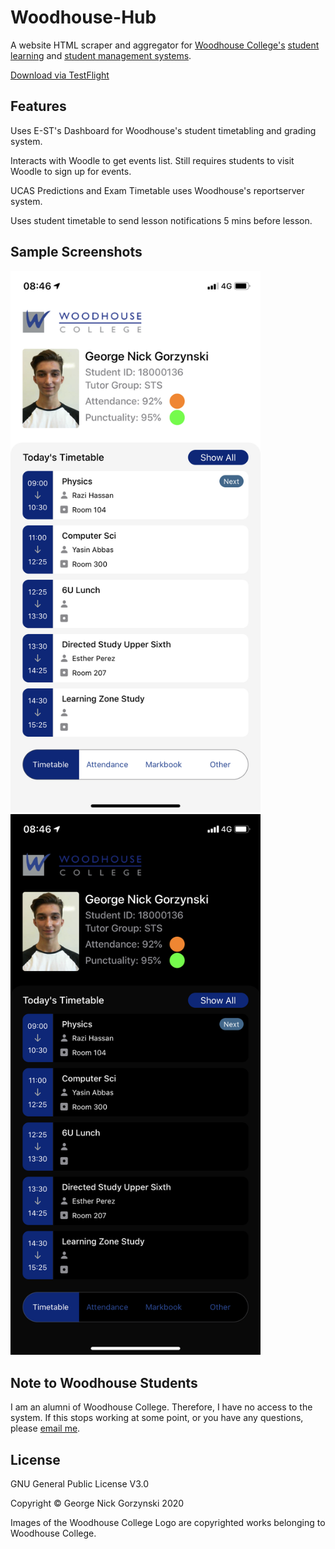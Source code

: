 # Woodhouse-Hub

A website HTML scraper and aggregator for [Woodhouse College's](https://www.woodhouse.ac.uk/) [student learning](https://vle.woodhouse.ac.uk/) and [student management systems](https://est.woodhouse.ac.uk/).

[Download via TestFlight](https://testflight.apple.com/join/eJFgAdcG)

## Features

Uses E-ST's Dashboard for Woodhouse's student timetabling and grading system.

Interacts with Woodle to get events list. Still requires students to visit Woodle to sign up for events.

UCAS Predictions and Exam Timetable uses Woodhouse's reportserver system.

Uses student timetable to send lesson notifications 5 mins before lesson.

## Sample Screenshots

<img src="https://github.com/g30r93g/Woodhouse-Hub/blob/master/githubImages/Light_Mode_Timetable_View.png" width="400"> 
<img src="https://github.com/g30r93g/Woodhouse-Hub/blob/master/githubImages/Dark_Mode_Timetable_View.png" width="400">

## Note to Woodhouse Students

I am an alumni of Woodhouse College. Therefore, I have no access to the system.
If this stops working at some point, or you have any questions, please [email me](mailto:georgegorzynski@gmail.com?Subject=Woodhouse%20Hub).

## License

GNU General Public License V3.0

Copyright © George Nick Gorzynski 2020

Images of the Woodhouse College Logo are copyrighted works belonging to Woodhouse College.
